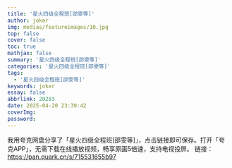 ```yaml
---
title: '星火四级全程班[邵雯等]'
author: joker
img: medias/featureimages/10.jpg
top: false
cover: false
toc: true
mathjax: false
summary: '星火四级全程班[邵雯等]'
categories: '星火四级全程班[邵雯等]'
tags:
  - '星火四级全程班[邵雯等]'
keywords: joker
essay: false
abbrlink: 20283
date: 2025-04-20 23:39:42
coverImg:
password:
---
```


我用夸克网盘分享了「星火四级全程班[邵雯等]」，点击链接即可保存。打开「夸克APP」，无需下载在线播放视频，畅享原画5倍速，支持电视投屏。
链接：https://pan.quark.cn/s/715531655b97
